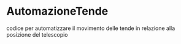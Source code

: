 # AutomazioneTende
codice per automatizzare il movimento delle tende in relazione alla posizione del telescopio
